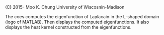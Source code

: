 (C) 2015- Moo K. Chung
University of Wiscosnin-Madison

The coes computes the eigenfunction of Laplacain in the L-shaped domain (logo of MATLAB). 
Then displays the computed eigenfunctions. It also displays the heat kernel constructed from the eigenfunctions.
